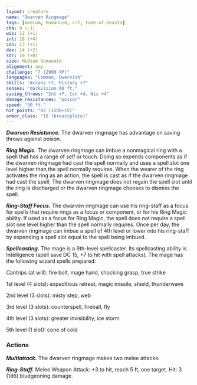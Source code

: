 ```yaml
---
layout: creature
name: "Dwarven Ringmage"
tags: [medium, Humanoid, cr7, tome-of-beasts]
cha: 9 (-1)
wis: 12 (+1)
int: 18 (+4)
con: 13 (+1)
dex: 14 (+2)
str: 10 (+0)
size: Medium Humanoid
alignment: any
challenge: "7 (2900 XP)"
languages: "Common, Dwarvish"
skills: "Arcana +7, History +7"
senses: "darkvision 60 ft."
saving_throws: "Int +7, Con +4, Wis +4"
damage_resistances: "poison"
speed: "30 ft."
hit_points: "82 (15d8+15)"
armor_class: "16 (breastplate)"
---
```


***Dwarven Resistance.*** The dwarven ringmage has advantage on saving throws against poison.

***Ring Magic.*** The dwarven ringmage can imbue a nonmagical ring with a spell that has a range of self or touch. Doing so expends components as if the dwarven ringmage had cast the spell normally and uses a spell slot one level higher than the spell normally requires. When the wearer of the ring activates the ring as an action, the spell is cast as if the dwarven ringmage had cast the spell. The dwarven ringmage does not regain the spell slot until the ring is discharged or the dwarven ringmage chooses to dismiss the spell.

***Ring-Staff Focus.*** The dwarven ringmage can use his ring-staff as a focus for spells that require rings as a focus or component, or for his Ring Magic ability. If used as a focus for Ring Magic, the spell does not require a spell slot one level higher than the spell normally requires. Once per day, the dwarven ringmage can imbue a spell of 4th level or lower into his ring-staff by expending a spell slot equal to the spell being imbued.

***Spellcasting.*** The mage is a 9th-level spellcaster. Its spellcasting ability is Intelligence (spell save DC 15, +7 to hit with spell attacks). The mage has the following wizard spells prepared:

Cantrips (at will): fire bolt, mage hand, shocking grasp, true strike

1st level (4 slots): expeditious retreat, magic missile, shield, thunderwave

2nd level (3 slots): misty step, web

3rd level (3 slots): counterspell, fireball, fly

4th level (3 slots): greater invisibility, ice storm

5th level (1 slot): cone of cold

### Actions

***Multiattack.*** The dwarven ringmage makes two melee attacks.

***Ring-Staff.*** Melee Weapon Attack: +3 to hit, reach 5 ft, one target. Hit: 3 (1d6) bludgeoning damage.

